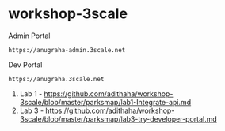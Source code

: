 # workshop-3scale

Admin Portal
```
https://anugraha-admin.3scale.net
```

Dev Portal
```
https://anugraha.3scale.net
```


1. Lab 1 - https://github.com/adithaha/workshop-3scale/blob/master/parksmap/lab1-Integrate-api.md
2. Lab 3 - https://github.com/adithaha/workshop-3scale/blob/master/parksmap/lab3-try-developer-portal.md
